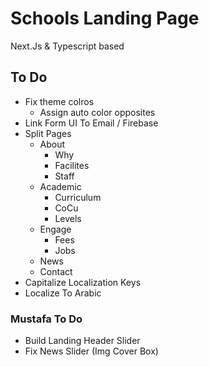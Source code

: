 # Schools Landing Page

Next.Js & Typescript based

## To Do

- Fix theme colros
  - Assign auto color opposites
- Link Form UI To Email / Firebase
- Split Pages
  - About
    - Why
    - Facilites
    - Staff
  - Academic
    - Curriculum
    - CoCu
    - Levels
  - Engage
    - Fees
    - Jobs
  - News
  - Contact
- Capitalize Localization Keys
- Localize To Arabic

### Mustafa To Do

- Build Landing Header Slider
- Fix News Slider (Img Cover Box)
